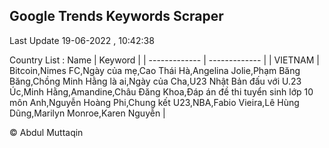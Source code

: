 

## Google Trends Keywords Scraper 
 
Last Update 19-06-2022 , 10:42:38

Country List :
 Name  | Keyword |
| ------------- | ------------- |
| VIETNAM | Bitcoin,Nimes FC,Ngày của mẹ,Cao Thái Hà,Angelina Jolie,Phạm Băng Băng,Chồng Minh Hằng là ai,Ngày của Cha,U23 Nhật Bản đấu với U.23 Úc,Minh Hằng,Amandine,Châu Đăng Khoa,Đáp án đề thi tuyển sinh lớp 10 môn Anh,Nguyễn Hoàng Phi,Chung kết U23,NBA,Fabio Vieira,Lê Hùng Dũng,Marilyn Monroe,Karen Nguyễn |



© Abdul Muttaqin 
